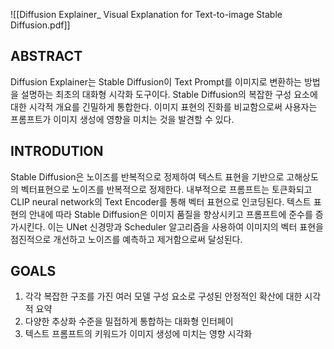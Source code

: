 ![[Diffusion Explainer_ Visual Explanation for Text-to-image Stable Diffusion.pdf]]
## ABSTRACT
Diffusion Explainer는 Stable Diffusion이 Text Prompt를 이미지로 변환하는 방법을 설명하는 최초의 대화형 시각화 도구이다. Stable Diffusion의 복잡한 구성 요소에 대한 시각적 개요를 긴밀하게 통합한다. 이미지 표현의 진화를 비교함으로써 사용자는 프롬프트가 이미지 생성에 영향을 미치는 것을 발견할 수 있다.

## INTRODUTION
Stable Diffusion은 노이즈를 반복적으로 정제하여 텍스트 표현을 기반으로 고해상도의 벡터표현으로 노이즈를 반복적으로 정제한다. 내부적으로 프롬프트는 토큰화되고 CLIP neural network의 Text Encoder를 통해 벡터 표현으로 인코딩된다. 텍스트 표현의 안내에 따라 Stable Diffusion은 이미지 품질을 향상시키고 프롬프트에 준수를 증가시킨다. 이는 UNet 신경망과 Scheduler 알고리즘을 사용하여 이미지의 벡터 표현을 점진적으로 개선하고 노이즈를 예측하고 제거함으로써 달성된다.

## GOALS
1. 각각 복잡한 구조를 가진 여러 모델 구성 요소로 구성된 안정적인 확산에 대한 시각적 요약
2. 다양한 추상화 수준을 밀접하게 통합하는 대화형 인터페이
3. 텍스트 프롬프트의 키워드가 이미지 생성에 미치는 영향 시각화